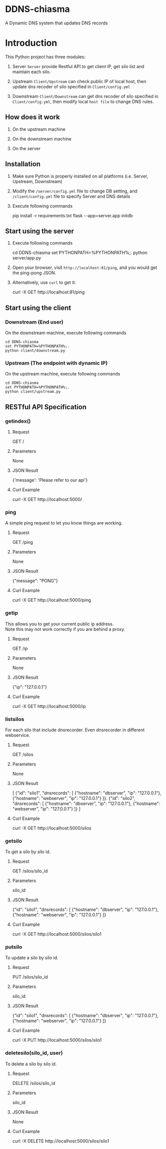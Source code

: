 DDNS-chiasma
============

A Dynamic DNS system that updates DNS records 

# Introduction
This Python project has three modules: 
1. Server
`Server` provide Restful API to get client IP, get silo list and maintain each silo.

2. Upstream
`Client/Upstream` can check public IP of local host, then update dns recoder of silo specified in `Client/config.yml`

3. Downstream
`Client/Downstream` can get dns recoder of silo specified in `Client/config.yml`, then modify local `host file` to change DNS rules.


## How does it work
1. On the upstream machine

1. On the downstream machine    

1. On the server


## Installation
1. Make sure Python is properly installed on all platforms (i.e. Server, Upstream, Downstream)
1. Modify the `/server/config.yml` file to change DB setting, and `/client/config.yml` file to specify Server and DNS details
1. Execute following commands

    pip install -r requirements.txt
    flask --app=server.app initdb


## Start using the server
1. Execute following commands
 
    cd DDNS-chiasma
    set PYTHONPATH=%PYTHONPATH%;.
    python server/app.py
    
1. Open your browser, visit `http://localhost:81/ping`, and you would get the ping-pong JSON.
1. Alternatively, use `curl` to get it:

    curl -X GET http://localhost:81/ping
    
## Start using the client
### Downstream (End user)
On the downstream machine, execute following commands
 
    cd DDNS-chiasma
    set PYTHONPATH=%PYTHONPATH%;.
    python client/downstream.py

### Upstream (The endpoint with dynamic IP)
On the upstream machine, execute following commands
 
    cd DDNS-chiasma
    set PYTHONPATH=%PYTHONPATH%;.
    python client/upstream.py
    
## RESTful API Specification
### getindex()

1. Request

    GET /
    
2. Parameters

    None
    
3. JSON Result

    {'message': 'Please refer to our api'}
    
4. Curl Example

    curl -X GET http://localhost:5000/
    
### ping
A simple ping request to let you know things are working.

1. Request
    
    GET /ping

2. Parameters
    
    None

3. JSON Result
    
    {"message": "PONG"}

4. Curl Example
    
    curl -X GET http://localhost:5000/ping

### getip
This allows you to get your current public ip address.   
Note this may not work correctly if you are behind a proxy.

1. Request

    GET /ip
    
2. Parameters

    None
    
3. JSON Result

    {"ip": "127.0.0.1"}
    
4. Curl Example

    curl -X GET http://localhost:5000/ip

### listsilos
For each silo that include dnsrecorder. Even dnsrecorder in different webservice.
 
1. Request

    GET /silos
    
2. Parameters

    None
    
3. JSON Result

    [
    {"id": "silo1", "dnsrecords": [
    {"hostname": "dbserver", "ip": "127.0.0.1"}, 
    {"hostname": "webserver", "ip": "127.0.0.1"}
    ]}.
    {"id": "silo2", "dnsrecords": [
    {"hostname": "dbserver", "ip": "127.0.0.1"}, 
    {"hostname": "webserver", "ip": "127.0.0.1"}
    ]}
    ]

4. Curl Example

    curl -X GET http://localhost:5000/silos

### getsilo
To get a silo by silo id.

1. Request

    GET /silos/silo_id
    
2. Parameters

    silo_id
    
3. JSON Result

    {"id": "silo1", "dnsrecords": [
    {"hostname": "dbserver", "ip": "127.0.0.1"}, 
    {"hostname": "webserver", "ip": "127.0.0.1"}
    ]}

4. Curl Example

    curl -X GET http://localhost:5000/silos/silo1

### putsilo
To update a silo by silo id.

1. Request

    PUT /silos/silo_id
    
2. Parameters

    silo_id
    
3. JSON Result

    {"id": "silo1", "dnsrecords": [
    {"hostname": "dbserver", "ip": "127.0.0.1"}, 
    {"hostname": "webserver", "ip": "127.0.0.1"}
    ]}

4. Curl Example

    curl -X PUT http://localhost:5000/silos/silo1
    
### deletesilo(silo_id, user)
To delete a silo by silo id.

1. Request

    DELETE /silos/silo_id
    
2. Parameters

    silo_id
    
3. JSON Result

    None
    
4. Curl Example

    curl -X DELETE http://localhost:5000/silos/silo1
